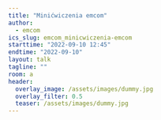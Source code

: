 ```yaml
---
title: "Minićwiczenia emcom"
author: 
  - emcom
ics_slug: emcom_minicwiczenia-emcom
starttime: "2022-09-10 12:45"
endtime: "2022-09-10"
layout: talk
tagline: ""
room: a
header:
  overlay_image: /assets/images/dummy.jpg
  overlay_filter: 0.5
  teaser: /assets/images/dummy.jpg
---
```

